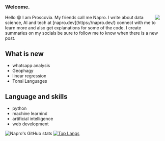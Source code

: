 ### Welcome.
<img align='right' src='https://github.com/pronapro/pronapro/blob/main/better.png'>


<p>Hello 😁 I am Proscovia. My friends call me Napro. I write about data science, AI and tech at [napro.dev](https://napro.dev/) connect with me to learn more and also get explanations for some of the code. I create summaries on my socials be sure to follow me to know when there is a new post.</p>

## What is new
* whatsapp analysis
* Geophagy
* linear regression
* Tonal Languages

## Language and skills
* python
* machine learnind
* artificial intelligence
* web development

![Napro's GitHub stats](https://github-readme-stats.vercel.app/api?username=pronapro&show_icons=true&theme=radical)
[![Top Langs](https://github-readme-stats.vercel.app/api/top-langs/?username=pronapro)](https://github.com/pronapro/github-readme-stats)




